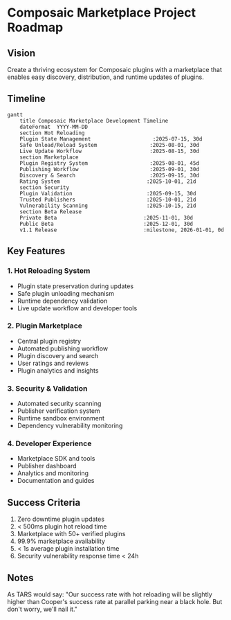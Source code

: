 # Composaic Marketplace Project Roadmap

## Vision

Create a thriving ecosystem for Composaic plugins with a marketplace that enables easy discovery, distribution, and runtime updates of plugins.

## Timeline

```mermaid
gantt
    title Composaic Marketplace Development Timeline
    dateFormat  YYYY-MM-DD
    section Hot Reloading
    Plugin State Management                    :2025-07-15, 30d
    Safe Unload/Reload System                 :2025-08-01, 30d
    Live Update Workflow                      :2025-08-15, 30d
    section Marketplace
    Plugin Registry System                    :2025-08-01, 45d
    Publishing Workflow                       :2025-09-01, 30d
    Discovery & Search                        :2025-09-15, 30d
    Rating System                            :2025-10-01, 21d
    section Security
    Plugin Validation                        :2025-09-15, 30d
    Trusted Publishers                       :2025-10-01, 21d
    Vulnerability Scanning                   :2025-10-15, 21d
    section Beta Release
    Private Beta                            :2025-11-01, 30d
    Public Beta                             :2025-12-01, 30d
    v1.1 Release                            :milestone, 2026-01-01, 0d
```

## Key Features

### 1. Hot Reloading System

- Plugin state preservation during updates
- Safe plugin unloading mechanism
- Runtime dependency validation
- Live update workflow and developer tools

### 2. Plugin Marketplace

- Central plugin registry
- Automated publishing workflow
- Plugin discovery and search
- User ratings and reviews
- Plugin analytics and insights

### 3. Security & Validation

- Automated security scanning
- Publisher verification system
- Runtime sandbox environment
- Dependency vulnerability monitoring

### 4. Developer Experience

- Marketplace SDK and tools
- Publisher dashboard
- Analytics and monitoring
- Documentation and guides

## Success Criteria

1. Zero downtime plugin updates
2. < 500ms plugin hot reload time
3. Marketplace with 50+ verified plugins
4. 99.9% marketplace availability
5. < 1s average plugin installation time
6. Security vulnerability response time < 24h

## Notes

As TARS would say: "Our success rate with hot reloading will be slightly higher than Cooper's success rate at parallel parking near a black hole. But don't worry, we'll nail it."
